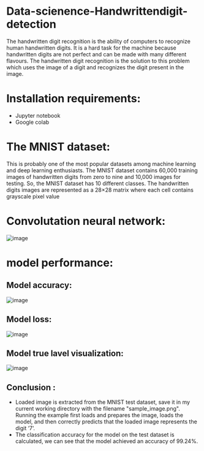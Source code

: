 # Data-scienence-Handwrittendigit-detection

The handwritten digit recognition is the ability of computers to recognize human
handwritten digits. It is a hard task for the machine because handwritten digits are
not perfect and can be made with many different flavours. The handwritten digit
recognition is the solution to this problem which uses the image of a digit and
recognizes the digit present in the image.

# Installation requirements:
- Jupyter notebook
- Google colab

# The MNIST dataset: 
This is probably one of the most popular datasets among machine learning
and deep learning enthusiasts. The MNIST dataset contains 60,000
training images of handwritten digits from zero to nine and 10,000 images
for testing. So, the MNIST dataset has 10 different classes. The handwritten
digits images are represented as a 28×28 matrix where each cell contains
grayscale pixel value

# Convolutation neural network: 
![image](https://user-images.githubusercontent.com/73145010/157036483-25d72f95-43fe-41a9-a099-26ad34e4a367.png)

# model performance:
## Model accuracy:
![image](https://user-images.githubusercontent.com/73145010/157037023-4a88b97a-cb8a-4144-bbca-d588c5223db7.png)

## Model loss:
![image](https://user-images.githubusercontent.com/73145010/157037075-c2a11476-c04d-47b4-9ebd-4c25b9ac830f.png)

## Model true lavel visualization:
![image](https://user-images.githubusercontent.com/73145010/157037192-bc5aefee-1411-48a5-95d3-4ca9c132b1a5.png)


## Conclusion :
- Loaded image is extracted from the MNIST test dataset, save it in my current working directory with the filename "sample_image.png". Running the example first loads and prepares  the image, loads the model, and then correctly predicts that the loaded image represents the digit ‘7‘.
- The classification accuracy for the model on the test dataset is calculated, we can see that the model achieved an accuracy of 99.24%.

